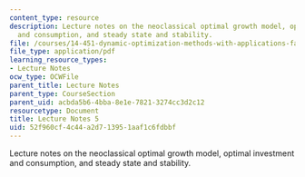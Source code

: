 ```yaml
---
content_type: resource
description: Lecture notes on the neoclassical optimal growth model, optimal investment
  and consumption, and steady state and stability.
file: /courses/14-451-dynamic-optimization-methods-with-applications-fall-2009/52f960cf4c44a2d713951aaf1c6fdbbf_MIT14_451F09_lec05.pdf
file_type: application/pdf
learning_resource_types:
- Lecture Notes
ocw_type: OCWFile
parent_title: Lecture Notes
parent_type: CourseSection
parent_uid: acbda5b6-4bba-8e1e-7821-3274cc3d2c12
resourcetype: Document
title: Lecture Notes 5
uid: 52f960cf-4c44-a2d7-1395-1aaf1c6fdbbf
---
```

Lecture notes on the neoclassical optimal growth model, optimal investment and consumption, and steady state and stability.

